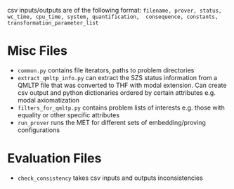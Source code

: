 csv inputs/outputs are of the following format:
`filename, prover, status, wc_time, cpu_time, system, quantification, 
consequence, constants, transformation_parameter_list`

# Misc Files
* `common.py` contains file iterators, paths to problem directories
* `extract_qmltp_info.py` can extract the SZS status information from a QMLTP file 
  that was converted to THF with modal extension.
  Can create csv output and python dictionaries ordered by certain attributes e.g. modal axiomatization
* `filters_for_qmltp.py` contains problem lists of interests e.g. those with equality 
  or other specific attributes
* `run_prover` runs the MET for different sets of embedding/proving configurations

# Evaluation Files
* `check_consistency` takes csv inputs and outputs inconsistencies